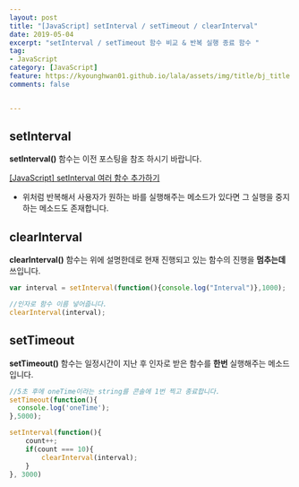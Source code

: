 ```yaml
---
layout: post
title: "[JavaScript] setInterval / setTimeout / clearInterval"
date: 2019-05-04
excerpt: "setInterval / setTimeout 함수 비교 & 반복 실행 종료 함수 "
tag:
- JavaScript
category: [JavaScript]
feature: https://kyounghwan01.github.io/lala/assets/img/title/bj_title.jpg
comments: false


---
```


## setInterval

**setInterval()** 함수는 이전 포스팅을 참조 하시기 바랍니다.

[[JavaScript] setInterval 여러 함수 추가하기](https://kyounghwan01.github.io/lala/setInterval/)

- 위처럼 반복해서 사용자가 원하는 바를 실행해주는 메소드가 있다면 그 실행을 중지하는 메소드도 존재합니다.



## clearInterval

**clearInterval()** 함수는 위에 설명한데로 현재 진행되고 있는 함수의 진행을 **멈추는데** 쓰입니다. 

```js
var interval = setInterval(function(){console.log("Interval")},1000);

//인자로 함수 이름 넣어줍니다. 
clearInterval(interval);
```



## setTimeout

**setTimeout()** 함수는 일정시간이 지난 후 인자로 받은 함수를 **한번** 실행해주는 메소드입니다.

```js
//5초 후에 oneTime이라는 string를 콘솔에 1번 찍고 종료합니다. 
setTimeout(function(){
  console.log('oneTime');
},5000);
```
```js
setInterval(function(){
    count++;
    if(count === 10){
        clearInterval(interval);
    }
}, 3000)
```
